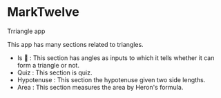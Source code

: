 # MarkTwelve
Trriangle app

This app has many sections related to triangles.
* Is 🔺 : This section has angles as inputs to which it tells whether it can form a triangle or not.
* Quiz : This section is quiz.
* Hypotenuse : This section the hypotenuse given two side lengths.
* Area : This section measures the area by Heron's formula.
